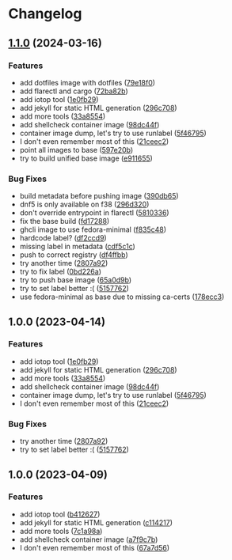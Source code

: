 # Changelog

## [1.1.0](https://github.com/akdev1l/container-images/compare/v1.0.0...v1.1.0) (2024-03-16)


### Features

* add dotfiles image with dotfiles ([79e18f0](https://github.com/akdev1l/container-images/commit/79e18f07cea8685799c8db7ef0916908e6a72cd4))
* add flarectl and cargo ([72ba82b](https://github.com/akdev1l/container-images/commit/72ba82b12587e63d5da0ce55d497687f08bf01c4))
* add iotop tool ([1e0fb29](https://github.com/akdev1l/container-images/commit/1e0fb29e87b0ecd2c9b044b66fc98f1b8adebbf6))
* add jekyll for static HTML generation ([296c708](https://github.com/akdev1l/container-images/commit/296c70894c5e2cbee0ef0cb07c27af0dbe4ea094))
* add more tools ([33a8554](https://github.com/akdev1l/container-images/commit/33a85548cd03b265d8966bc8614f2024012cd187))
* add shellcheck container image ([98dc44f](https://github.com/akdev1l/container-images/commit/98dc44f7d3b9518ebc14e2a13ea8040829f03a0e))
* container image dump, let's try to use runlabel ([5f46795](https://github.com/akdev1l/container-images/commit/5f467959358d6150cb743a713d6dc5b219b6bb7f))
* I don't even remember most of this ([21ceec2](https://github.com/akdev1l/container-images/commit/21ceec2a8996abd824c98aadbd72d3748f9a9db3))
* point all images to base ([597e20b](https://github.com/akdev1l/container-images/commit/597e20bc28b51e870fad093b6012444e7b845822))
* try to build unified base image ([e911655](https://github.com/akdev1l/container-images/commit/e911655d34ea55719e5860916bdb2d7513813a6f))


### Bug Fixes

* build metadata before pushing image ([390db65](https://github.com/akdev1l/container-images/commit/390db6509149903f9cbeaa2b09aa382111af2ba1))
* dnf5 is only available on f38 ([296d320](https://github.com/akdev1l/container-images/commit/296d3209df27c12b13ede6ceddb74bbc95ac9fea))
* don't override entrypoint in flarectl ([5810336](https://github.com/akdev1l/container-images/commit/5810336047d757b97a14bd726bfc0ed28bc60ff0))
* fix the base build ([fd17288](https://github.com/akdev1l/container-images/commit/fd172887dd5a3a1322e98f82a0995fa192c3fce8))
* ghcli image to use fedora-minimal ([f835c48](https://github.com/akdev1l/container-images/commit/f835c48758818399c7fcd6d7ed5ad7ffacde4c82))
* hardcode label? ([df2ccd9](https://github.com/akdev1l/container-images/commit/df2ccd99e7b1ad8c6319e18a4fad476218fbfadd))
* missing label in metadata ([cdf5c1c](https://github.com/akdev1l/container-images/commit/cdf5c1c9aea5f926ca9b4d81c8527c21a72161f6))
* push to correct registry ([df4ffbb](https://github.com/akdev1l/container-images/commit/df4ffbb6822748e701db956eee15f50aa110276b))
* try another time ([2807a92](https://github.com/akdev1l/container-images/commit/2807a922fc28014fb860ecd1ef60cea979bab1f3))
* try to fix label ([0bd226a](https://github.com/akdev1l/container-images/commit/0bd226a15ca2627a2df15cfdabfbf47a6c0a331d))
* try to push base image ([65a0d9b](https://github.com/akdev1l/container-images/commit/65a0d9b56ccc761e8e377b6a80a601f05ed33e12))
* try to set label better :( ([5157762](https://github.com/akdev1l/container-images/commit/51577620c81d3c573e4a506873f9fa044d8b2756))
* use fedora-minimal as base due to missing ca-certs ([178ecc3](https://github.com/akdev1l/container-images/commit/178ecc321df219ad35772981c25ea9dc50b6ee0d))

## 1.0.0 (2023-04-14)


### Features

* add iotop tool ([1e0fb29](https://github.com/akdev1l/container-images/commit/1e0fb29e87b0ecd2c9b044b66fc98f1b8adebbf6))
* add jekyll for static HTML generation ([296c708](https://github.com/akdev1l/container-images/commit/296c70894c5e2cbee0ef0cb07c27af0dbe4ea094))
* add more tools ([33a8554](https://github.com/akdev1l/container-images/commit/33a85548cd03b265d8966bc8614f2024012cd187))
* add shellcheck container image ([98dc44f](https://github.com/akdev1l/container-images/commit/98dc44f7d3b9518ebc14e2a13ea8040829f03a0e))
* container image dump, let's try to use runlabel ([5f46795](https://github.com/akdev1l/container-images/commit/5f467959358d6150cb743a713d6dc5b219b6bb7f))
* I don't even remember most of this ([21ceec2](https://github.com/akdev1l/container-images/commit/21ceec2a8996abd824c98aadbd72d3748f9a9db3))


### Bug Fixes

* try another time ([2807a92](https://github.com/akdev1l/container-images/commit/2807a922fc28014fb860ecd1ef60cea979bab1f3))
* try to set label better :( ([5157762](https://github.com/akdev1l/container-images/commit/51577620c81d3c573e4a506873f9fa044d8b2756))

## 1.0.0 (2023-04-09)


### Features

* add iotop tool ([b412627](https://github.com/akdev1l/container-images/commit/b4126277449f33d0c697168e027f55500cdddfac))
* add jekyll for static HTML generation ([c114217](https://github.com/akdev1l/container-images/commit/c1142178843744c3f180b6682719bb76618a7a04))
* add more tools ([7c1a98a](https://github.com/akdev1l/container-images/commit/7c1a98af11114e44659340319bb9a5e4e2744f79))
* add shellcheck container image ([a7f9c7b](https://github.com/akdev1l/container-images/commit/a7f9c7b6b854b72b5f93daf91709d7b9abd1c2e7))
* I don't even remember most of this ([67a7d56](https://github.com/akdev1l/container-images/commit/67a7d565e20a8ba60138a71e8e1acd5b45e0d8aa))

